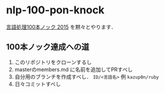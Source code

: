 # nlp-100-pon-knock
[言語処理100本ノック 2015](https://github.com/kazup0n/nlp-100-pon-knock) を黙々とやります．

## 100本ノック達成への道

1. このリポジトリをクローンするし
2. masterのmembers.md に名前を追加してPRすべし
3. 自分用のブランチを作成すべし． `ID/<言語名>` 例 `kazup0n/ruby`
4. 日々コミットすべし

